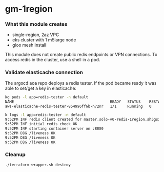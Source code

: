 # gm-1region

### What this module creates

* single-region, 2az VPC
* eks cluster with 1 m5large node
* gloo mesh install 

This module does not create public redis endpoints or VPN connections.  To access redis in the cluster, use a shell in a pod.

### Validate elasticache connection

The argocd aoa repo deploys a redis tester.  If the pod became ready it was able to set/get a key in elasticache:

```bash
kg pods -l app=redis-tester -n default
NAME                                            READY   STATUS    RESTARTS   AGE
aws-elasticache-redis-tester-854996ff6b-n72nr   1/1     Running   0          23s
```

```bash
k logs -l app=redis-tester -n default
9:52PM INF redis client created for master.solo-v0-redis-1region.sh5gsi.use2.cache.amazonaws.com:6379
9:52PM INF initial redis check OK
9:52PM INF starting container server on :8080
9:52PM DBG /liveness OK
9:52PM DBG /liveness OK
9:52PM DBG /liveness OK
```

### Cleanup

```bash
./terraform-wrapper.sh destroy
```

